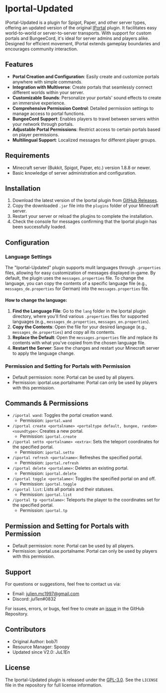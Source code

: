 # Iportal-Updated

IPortal-Updated is a plugin for Spigot, Paper, and other server types, offering an updated version of the original [IPortal](https://www.spigotmc.org/resources/iportal-transportation-bungeecord-portals.29552/) plugin. It facilitates easy world-to-world or server-to-server transports. With support for custom portals and BungeeCord, it's ideal for server admins and players alike. Designed for efficient movement, IPortal extends gameplay boundaries and encourages community interaction.

## Features

- **Portal Creation and Configuration**: Easily create and customize portals anywhere with simple commands.
- **Integration with Multiverse**: Create portals that seamlessly connect different worlds within your server.
- **Customizable Sounds**: Personalize your portals' sound effects to create an immersive experience.
- **Comprehensive Permission Control**: Detailed permission settings to manage access to portal functions.
- **BungeeCord Support**: Enables players to travel between servers within your network through portals.
- **Adjustable Portal Permissions**: Restrict access to certain portals based on player permissions.
- **Multilingual Support**: Localized messages for different player groups.

## Requirements

- Minecraft server (Bukkit, Spigot, Paper, etc.) version 1.8.8 or newer.
- Basic knowledge of server administration and configuration.

## Installation

1. Download the latest version of the Iportal plugin from [GitHub Releases](#).
2. Copy the downloaded `.jar` file into the `plugins` folder of your Minecraft server.
3. Restart your server or reload the plugins to complete the installation.
4. Check the console for messages confirming that the Iportal plugin has been successfully loaded.

## Configuration

### Language Settings

The "Iportal-Updated" plugin supports mulit languages through `.properties` files, allowing for easy customization of messages displayed in-game. By default, the plugin uses the `messages.properties` file. To change the language, you can copy the contents of a specific language file (e.g., `messages_de.properties` for German) into the `messages.properties` file.

#### How to change the language:

1. **Find the Language File**: Go to the `lang` folder in the Iportal plugin directory, where you'll find various `.properties` files for supported languages (e.g., `messages_de.properties`, `messages_en.properties`).
2. **Copy the Contents**: Open the file for your desired language (e.g., `messages_de.properties`) and copy all its contents.
3. **Replace the Default**: Open the `messages.properties` file and replace its contents with what you've copied from the chosen language file.
4. **Restart the Server**: Save the changes and restart your Minecraft server to apply the language change.

### Permission and Setting for Portals with Permission
- Default permission: none: Portal can be used by all players.
- Permission: iportal.use.portalname: Portal can only be used by players with this permission.

## Commands & Permissions

- `/iportal wand`: Toggles the portal creation wand.
  - Permission: `iportal.wand`
- `/iportal create <portalname> <portaltype default, bungee, random> <soundtype>`: Creates a new portal.
  - Permission: `iportal.create`
- `/iportal setto <portalname> <extra>`: Sets the teleport coordinates for the specified portal.
  - Permission: `iportal.setto`
- `/iportal refresh <portalname>`: Refreshes the specified portal.
  - Permission: `iportal.refresh`
- `/iportal delete <portalame>`: Deletes an existing portal.
  - Permission: `iportal.delete`
- `/iportal toggle <portalame>`: Toggles the specified portal on and off.
  - Permission: `iportal.toggle`
- `/iportal list`: Lists all portals and their statuses.
  - Permission: `iportal.list`
- `/iportal tp <portalame>`: Teleports the player to the coordinates set for the specified portal.
  - Permission: `iportal.tp`
 
## Permission and Setting for Portals with Permission
- Default permission: none: Portal can be used by all players.
- Permission: iportal.use.portalname: Portal can only be used by players with this permission.

## Support

For questions or suggestions, feel free to contact us via:

- Email: [julien.mc1997@gmail.com](mailto:julien.mc1997@gmail.com)
- Discord: _jul1en_#0832

For issues, errors, or bugs, feel free to create an [issue](https://github.com/JuL1En1997/Iportal/issues/new) in the GitHub Repository.

## Contributors

- Original Author: bob7l
- Resource Manager: Spoopy
- Updated since V2.0: _JuL1En_

## License

The Iportal-Updated plugin is released under the [GPL-3.0](https://github.com/JuL1En1997/Iportal?tab=GPL-3.0-1-ov-file). See the `LICENSE` file in the repository for full license information.
